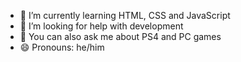 - 🌱 I’m currently learning HTML, CSS and JavaScript
- 🤔 I’m looking for help with development
- 💬 You can also ask me about PS4 and PC games
- 😄 Pronouns: he/him

<!---
guimazito/guimazito is a ✨ special ✨ repository because its `README.md` (this file) appears on your GitHub profile.
You can click the Preview link to take a look at your changes.
--->
